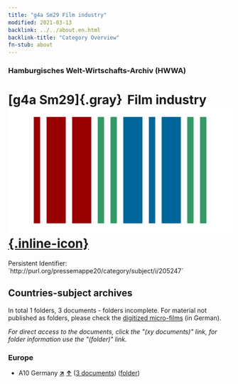 ```yaml
---
title: "g4a Sm29 Film industry"
modified: 2021-03-13
backlink: ../../about.en.html
backlink-title: "Category Overview"
fn-stub: about
---
```


### Hamburgisches Welt-Wirtschafts-Archiv (HWWA)

# [g4a Sm29]{.gray}&#8201; Film industry &#160; [![Wikidata](/images/Wikidata-logo.svg "Wikidata"){.inline-icon}](http://www.wikidata.org/entity/Q104700060)

<div class="hint">Persistent Identifier: `http://purl.org/pressemappe20/category/subject/i/205247`</div>







## Countries-subject archives





In total 1 folders, 3 documents - folders incomplete.
For material not published as folders, please check the [digitized micro-films](/film/h1_sh.de.html) (in German).

_For direct access to the documents, click the "(xy documents)" link, for folder information use the "(folder)" link._



### Europe

- A10 Germany [**&nearr;**](../../../geo/i/126128/about.en.html "Germany (all folders)") [**&uarr;**](../../../geo/about.en.html#A10 "Country category system") (<a href="https://pm20.zbw.eu/iiifview/folder/sh/126128,205247" title="about: Germany : Film industry" target="_blank">3 documents</a>) ([folder](../../../../folder/sh/1261xx/126128/2052xx/205247/about.en.html))








